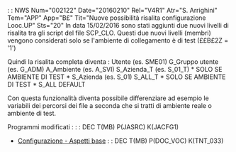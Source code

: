  :  : NWS Num="002122" Date="20160210" Rel="V4R1" Atr="S. Arrighini" Tem="APP" App="B£" Tit="Nuove possibilità risalita configurazione Looc.UP" Sts="20"
In data 15/02/2016 sono stati aggiunti due nuovi livelli di risalita tra gli script del file SCP_CLO.
Questi due nuovi livelli (membri) vengono considerati solo se l'ambiente di collegamento è di test
(££B£2Z = '1')

Quindi la risalita completa diventa : 
Utente (es. SME01)
G_Gruppo utente (es. G_ADM)
A_Ambiente (es. A_SVI)
S_Azienda_T (es. S_01_T) * SOLO SE AMBIENTE DI TEST *
S_Azienda (es. S_01)
S_ALL_T * SOLO SE AMBIENTE DI TEST *
S_ALL
DEFAULT

Con questa funzionalità diventa possibile differenziare ad esempio le variabili dei percorsi dei file a seconda che si tratti di ambiente reale o ambiente di test.

Programmi modificati : 
 :  : DEC T(MB) P(JASRC) K(JACFG1)
- [Configurazione - Aspetti base](Sorgenti/DOC/TA/B£AMO/LOBASE_033)
 :  : DEC T(MB) P(DOC_VOC) K(TNT_033)
